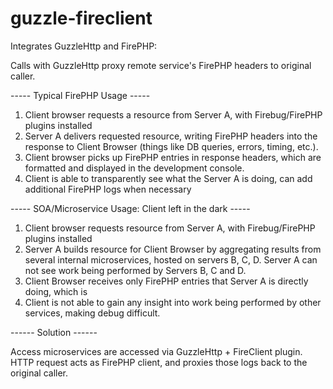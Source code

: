 guzzle-fireclient
=================

Integrates GuzzleHttp and FirePHP:

Calls with GuzzleHttp proxy remote service's FirePHP headers to original caller.


----- Typical FirePHP Usage -----

1. Client browser requests a resource from Server A, with Firebug/FirePHP plugins installed
2. Server A delivers requested resource, writing FirePHP headers into the response to Client Browser (things like DB queries, errors, timing, etc.).
3. Client browser picks up FirePHP entries in response headers, which are formatted and displayed in the development console.
4. Client is able to transparently see what the Server A is doing, can add additional FirePHP logs when necessary


----- SOA/Microservice Usage: Client left in the dark -----

1. Client browser requests resource from Server A, with Firebug/FirePHP plugins installed
2. Server A builds resource for Client Browser by aggregating results from several internal microservices, hosted on servers B, C, D. Server A can not see work being performed by Servers B, C and D.
3. Client Browser receives only FirePHP entries that Server A is directly doing, which is
4. Client is not able to gain any insight into work being performed by other services, making debug difficult.

------ Solution ------

Access microservices are accessed via GuzzleHttp + FireClient plugin. HTTP request acts as FirePHP client, and proxies those logs back to the original caller.

